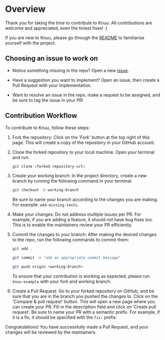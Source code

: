 # Overview

Thank you for taking the time to contribute to Knuu. All contributions are welcome and appreciated, even the tiniest fixes! :)

If you are new to Knuu, please go through the [README](./README.md) to familiarise yourself with the project.

## Choosing an issue to work on

- Notice something missing in the repo? Open a new [issue](https://github.com/celestiaorg/knuu/issues).

- Have a suggestion you want to implement? Open an issue, then create a Pull Request with your implementation.

- Want to resolve an issue in the repo, make a request to be assigned, and be sure to tag the issue in your PR!

## Contribution Workflow

To contribute to Knuu, follow these steps:

1. Fork the repository: Click on the 'Fork' button at the top right of this page. This will create a copy of the repository in your GitHub account.

1. Clone the forked repository to your local machine. Open your terminal and run:

	```bash
	git clone <forked-repository-url>
	```

1. Create your working branch: In the project directory, create a new branch by running the following command in your terminal:

	```bash
	git checkout -b working-branch
	```

	Be sure to name your branch according to the changes you are making.
	For example: `add-missing-tests`.

1. Make your changes: Do not address multiple issues per PR.
	For example, if you are adding a feature, it should not have bug fixes too. This is to enable the maintainers review your PR efficiently.

1. Commit the changes to your branch: After making the desired changes to the repo, run the following commands to commit them:

	```bash
	git add .
	```

	```bash
	git commit -m "add an appropriate commit message"
	```

	```bash
	git push origin <working-branch>
	```

	To ensure that your contribution is working as expected, please run `knuu-example` with your fork and working branch.

1. Create a Pull Request: Go to your forked repository on GitHub, and be sure that you are in the branch you pushed the changes to. Click on the 'Compare & pull request' button. This will open a new page where you can create your PR. Fill in the description field and click on 'Create pull request'.
Be sure to name your PR with a semantic prefix. For example, if it is a fix, it should be specified with the `fix:` prefix.

Congratulations! You have successfully made a Pull Request, and your changes will be reviewed by the maintainers.
